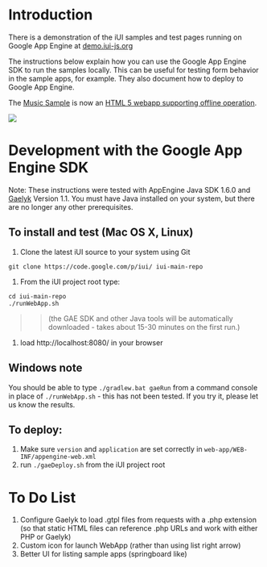# Introduction #

There is a demonstration of the iUI samples and test pages running on Google App Engine at [demo.iui-js.org](http://demo.iui-js.org)

The instructions below explain how you can use  the Google App Engine SDK to run the samples locally. This can be useful for testing form behavior in the sample apps, for example.  They also document how to deploy to Google App Engine.

The [Music Sample](http://demo.iui-js.org/samples/music/music.html) is now an [HTML 5 webapp supporting offline operation](http://code.msgilligan.com/2009/09/iui-sample-webapp-using-html-5-offline.html).

[![](http://code.google.com/appengine/images/appengine-silver-120x30.gif)](http://code.google.com/appengine/)
# Development with the Google App Engine SDK #

Note: These instructions were tested with AppEngine Java SDK 1.6.0 and [Gaelyk](http://gaelyk.appspot.com/) Version 1.1.  You must have Java installed on your system, but there are no longer any other prerequisites.

## To install and test (Mac OS X,  Linux) ##
  1. Clone the latest iUI source to your system using Git
```
git clone https://code.google.com/p/iui/ iui-main-repo
```
  1. From the iUI project root type:
```
cd iui-main-repo
./runWebApp.sh
```
> > (the GAE SDK and other Java tools will be automatically downloaded - takes about 15-30 minutes on the first run.)
  1. load http://localhost:8080/ in your browser

## Windows note ##
You should be able to type `./gradlew.bat gaeRun` from a command console in place of `./runWebApp.sh` - this has not been tested.  If you try it, please let us know the results.

## To deploy: ##
  1. Make  sure `version` and `application` are set correctly in `web-app/WEB-INF/appengine-web.xml`
  1. run `./gaeDeploy.sh` from the iUI project root

# To Do List #
  1. Configure Gaelyk to load .gtpl files from requests with a .php extension (so that static HTML files can reference .php URLs and work with either PHP or Gaelyk)
  1. Custom icon for launch WebApp (rather than using list right arrow)
  1. Better UI for listing sample apps (springboard like)